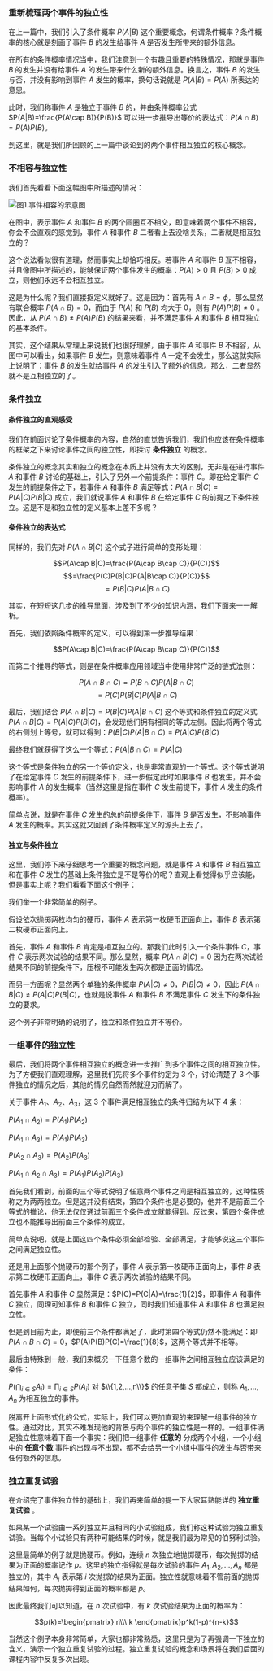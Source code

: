 ### 重新梳理两个事件的独立性

在上一篇中，我们引入了条件概率 $P(A|B)$ 这个重要概念，何谓条件概率？条件概率的核心就是刻画了事件 $B$ 的发生给事件 $A$
是否发生所带来的额外信息。

在所有的条件概率情况当中，我们注意到一个有趣且重要的特殊情况，那就是事件 $B$ 的发生并没有给事件 $A$ 的发生带来什么新的额外信息。换言之，事件
$B$ 的发生与否，并没有影响到事件 $A$ 发生的概率，换句话说就是 $P(A|B)=P(A)$ 所表达的意思。

此时，我们称事件 $A$ 是独立于事件 $B$ 的，并由条件概率公式 $P(A|B)=\frac{P(A\cap B)}{P(B)}$
可以进一步推导出等价的表达式：$P(A\cap B)=P(A)P(B)$。

到这里，就是我们所回顾的上一篇中谈论到的两个事件相互独立的核心概念。

### 不相容与独立性

我们首先看看下面这幅图中所描述的情况：

![图1.事件相容的示意图](https://images.gitbook.cn/2a4d5450-b34f-11e9-8b37-8b327485b95f)

在图中，表示事件 $A$ 和事件 $B$ 的两个圆圈互不相交，即意味着两个事件不相容，你会不会直观的感觉到，事件 $A$ 和事件 $B$
二者看上去没啥关系，二者就是相互独立的？

这个说法看似很有道理，然而事实上却恰巧相反。若事件 $A$ 和事件 $B$ 互不相容，并且像图中所描述的，能够保证两个事件发生的概率：$P(A)>0$ 且
$P(B)>0$ 成立，则他们永远不会相互独立。

这是为什么呢？我们直接抠定义就好了。这是因为：首先有 $A\cap B=\phi$，那么显然有联合概率 $P(A\cap B)=0$，而由于 $P(A)$
和 $P(B)$ 均大于 $0$，则有 $P(A)P(B)\neq0$ 。因此，从 $P(A\cap B) \neq P(A)P(B)$
的结果来看，并不满足事件 $A$ 和事件 $B$ 相互独立的基本条件。

其实，这个结果从常理上来说我们也很好理解，由于事件 $A$ 和事件 $B$ 不相容，从图中可以看出，如果事件 $B$ 发生，则意味着事件 $A$
一定不会发生，那么这就实际上说明了：事件 $B$ 的发生就给事件 $A$ 的发生引入了额外的信息。那么，二者显然就不是互相独立的了。

### 条件独立

#### 条件独立的直观感受

我们在前面讨论了条件概率的内容，自然的直觉告诉我们，我们也应该在条件概率的框架之下来讨论事件之间的独立性，即探讨 **条件独立** 的概念。

条件独立的概念其实和独立的概念在本质上并没有太大的区别，无非是在进行事件 $A$ 和事件 $B$ 讨论的基础上，引入了另外一个前提条件：事件
$C$。即在给定事件 $C$ 发生的前提条件之下，若事件 $A$ 和事件 $B$ 满足等式：$P(A\cap B|C)=P(A|C)P(B|C)$
成立，我们就说事件 $A$ 和事件 $B$ 在给定事件 $C$ 的前提之下条件独立。这是不是和独立性的定义基本上差不多呢？

#### 条件独立的表达式

同样的，我们先对 $P(A\cap B|C)$ 这个式子进行简单的变形处理：

$$P(A\cap B|C)=\frac{P(A\cap B\cap C)}{P(C)}$$ $$=\frac{P(C)P(B|C)P(A|B\cap
C)}{P(C)}$$ $$=P(B|C)P(A|B\cap C)$$

其实，在短短这几步的推导里面，涉及到了不少的知识内涵，我们下面来一一解析。

首先，我们依照条件概率的定义，可以得到第一步推导结果：

$$P(A\cap B|C)=\frac{P(A\cap B\cap C)}{P(C)}$$

而第二个推导的等式，则是在条件概率应用领域当中使用非常广泛的链式法则：

$$P(A\cap B\cap C)=P(B\cap C)P(A|B\cap C)$$ $$=P(C)P(B|C)P(A|B\cap C)$$

最后，我们结合 $P(A\cap B|C)=P(B|C)P(A|B\cap C)$ 这个等式和条件独立的定义式 $P(A\cap
B|C)=P(A|C)P(B|C)$，会发现他们拥有相同的等式左侧。因此将两个等式的右侧划上等号，就可以得到：$P(B|C)P(A|B\cap
C)=P(A|C)P(B|C)$

最终我们就获得了这么一个等式：$P(A|B\cap C)=P(A|C)$

这个等式是条件独立的另一个等价定义，也是非常直观的一个等式。这个等式说明了在给定事件 $C$ 发生的前提条件下，进一步假定此时如果事件 $B$
也发生，并不会影响事件 $A$ 的发生概率（当然这里是指在事件 $C$ 发生前提下，事件 $A$ 发生的条件概率）。

简单点说，就是在事件 $C$ 发生的总的前提条件下，事件 $B$ 是否发生，不影响事件 $A$ 发生的概率。其实这就又回到了条件概率定义的源头上去了。

#### 独立与条件独立

这里，我们停下来仔细思考一个重要的概念问题，就是事件 $A$ 和事件 $B$ 相互独立和在事件 $C$
发生的基础上条件独立是不是等价的呢？直观上看觉得似乎应该能，但是事实上呢？我们看看下面这个例子：

我们举一个非常简单的例子。

假设依次抛掷两枚均匀的硬币，事件 $A$ 表示第一枚硬币正面向上，事件 $B$ 表示第二枚硬币正面向上。

首先，事件 $A$ 和事件 $B$ 肯定是相互独立的。那我们此时引入一个条件事件 $C$，事件 $C$ 表示两次试验的结果不同。那么显然，概率
$P(A\cap B|C)=0$ 因为在两次试验结果不同的前提条件下，压根不可能发生两次都是正面的情况。

而另一方面呢？显然两个单独的条件概率 $P(A|C) \neq0$，$P(B|C)\neq0$，因此 $P(A\cap B|C)\neq
P(A|C)P(B|C)$，也就是说事件 $A$ 和事件 $B$ 不满足事件 $C$ 发生下的条件独立的要求。

这个例子非常明确的说明了，独立和条件独立并不等价。

### 一组事件的独立性

最后，我们将两个事件相互独立的概念进一步推广到多个事件之间的相互独立性。为了方便我们直观理解，这里我们先将多个事件约定为 3 个，讨论清楚了 3
个事件独立的情况之后，其他的情况自然而然就迎刃而解了。

关于事件 $A_1$、$A_2$、$A_3$，这 3 个事件满足相互独立的条件归结为以下 4 条：

$P(A_1\cap A_2)=P(A_1)P(A_2)$

$P(A_1\cap A_3)=P(A_1)P(A_3)$

$P(A_2\cap A_3)=P(A_2)P(A_3)$

$P(A_1\cap A_2\cap A_3)=P(A_1)P(A_2)P(A_3)$

首先我们看到，前面的三个等式说明了任意两个事件之间是相互独立的，这种性质称之为两两独立。但是这并没有结束，第四个条件也是必要的，他并不是前面三个等式的推论，他无法仅仅通过前面三个条件成立就能得到。反过来，第四个条件成立也不能推导出前面三个条件的成立。

简单点说吧，就是上面这四个条件必须全部检验、全部满足，才能够说这三个事件之间满足独立性。

还是用上面那个抛硬币的那个例子，事件 $A$ 表示第一枚硬币正面向上，事件 $B$ 表示第二枚硬币正面向上，事件 $C$ 表示两次试验的结果不同。

首先事件 $A$ 和事件 $C$ 显然满足：$P(C)=P(C|A)=\frac{1}{2}$，即事件 $A$ 和事件 $C$ 独立，同理可知事件 $B$
和事件 $C$ 独立，同时我们知道事件 $A$ 和事件 $B$ 也满足独立性。

但是到目前为止，即便前三个条件都满足了，此时第四个等式仍然不能满足：即 $P(A\cap B \cap
C)=0$，$P(A)P(B)P(C)=\frac{1}{8}$，这两个等式并不相等。

最后由特殊到一般，我们来概况一下任意个数的一组事件之间相互独立应该满足的条件：

$P(\bigcap_{i\in S}A_i)=\prod_{i\in S}P(A_i)$ 对 $\\{1,2,...,n\\}$ 的任意子集 $S$
都成立，则称 $A_1,...,A_n$ 为相互独立的事件。

脱离开上面形式化的公式，实际上，我们可以更加直观的来理解一组事件的独立性。通过对比，其实不难发现他的背景与两个事件的独立性是一样的。一组事件满足独立性意味着下面一个事实：我们把一组事件
**任意的** 分成两个小组，一个小组中的 **任意个数** 事件的出现与不出现，都不会给另一个小组中事件的发生与否带来任何额外的信息。

### 独立重复试验

在介绍完了事件独立性的基础上，我们再来简单的提一下大家耳熟能详的 **独立重复试验** 。

如果某一个试验由一系列独立并且相同的小试验组成，我们称这种试验为独立重复试验。当每个小试验只有两种可能结果的时候，就是我们最为常见的伯努利试验。

这里最简单的例子就是抛硬币。例如，连续 $n$ 次独立地抛掷硬币，每次抛掷的结果为正面的概率记作 $p$。这里的独立指得就是每次试验的事件
$A_1,A_2,...,A_n$ 都是独立的，其中 $A_i$ 表示第 $i$
次抛掷的结果为正面。独立性就意味着不管前面的抛掷结果如何，每次抛掷得到正面的概率都是 $p$。

因此最终我们可以知道，在 $n$ 次试验中，有 $k$ 次试验结果为正面的概率为：

$$p(k)=\begin{pmatrix} n\\\ k \end{pmatrix}p^k(1-p)^{n-k}$$

当然这个例子本身非常简单，大家也都非常熟悉，这里只是为了再强调一下独立的含义，演示一个独立重复试验的过程。独立重复试验的概念和场景将在我们后面的课程内容中反复多次出现。

